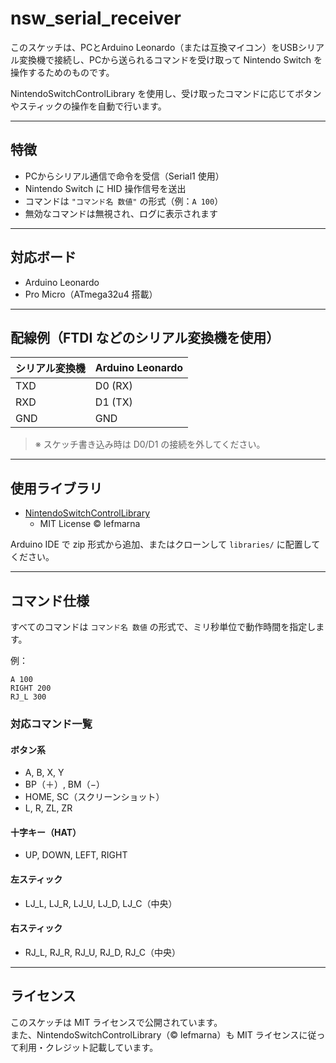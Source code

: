 # nsw_serial_receiver

このスケッチは、PCとArduino Leonardo（または互換マイコン）をUSBシリアル変換機で接続し、PCから送られるコマンドを受け取って Nintendo Switch を操作するためのものです。

NintendoSwitchControlLibrary を使用し、受け取ったコマンドに応じてボタンやスティックの操作を自動で行います。

---

## 特徴

- PCからシリアル通信で命令を受信（Serial1 使用）
- Nintendo Switch に HID 操作信号を送出
- コマンドは `"コマンド名 数値"` の形式（例：`A 100`）
- 無効なコマンドは無視され、ログに表示されます

---

## 対応ボード

- Arduino Leonardo
- Pro Micro（ATmega32u4 搭載）

---

## 配線例（FTDI などのシリアル変換機を使用）

| シリアル変換機 | Arduino Leonardo |
|----------------|------------------|
| TXD            | D0 (RX)          |
| RXD            | D1 (TX)          |
| GND            | GND              |

> ※ スケッチ書き込み時は D0/D1 の接続を外してください。

---

## 使用ライブラリ

- [NintendoSwitchControlLibrary](https://github.com/lefmarna/NintendoSwitchControlLibrary)  
  - MIT License © lefmarna

Arduino IDE で zip 形式から追加、またはクローンして `libraries/` に配置してください。

---

## コマンド仕様

すべてのコマンドは `コマンド名 数値` の形式で、ミリ秒単位で動作時間を指定します。

例：
```
A 100
RIGHT 200
RJ_L 300
```

### 対応コマンド一覧

#### ボタン系
- A, B, X, Y
- BP（＋）, BM（−）
- HOME, SC（スクリーンショット）
- L, R, ZL, ZR

#### 十字キー（HAT）
- UP, DOWN, LEFT, RIGHT

#### 左スティック
- LJ_L, LJ_R, LJ_U, LJ_D, LJ_C（中央）

#### 右スティック
- RJ_L, RJ_R, RJ_U, RJ_D, RJ_C（中央）

---

## ライセンス

このスケッチは MIT ライセンスで公開されています。  
また、NintendoSwitchControlLibrary（© lefmarna）も MIT ライセンスに従って利用・クレジット記載しています。

